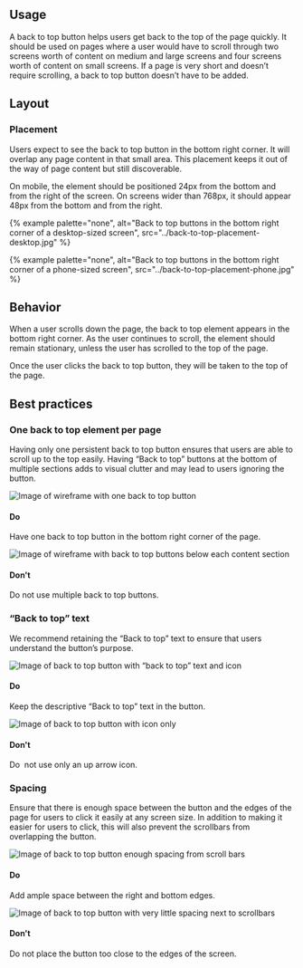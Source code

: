 ## Usage

A back to top button helps users get back to the top of the page quickly. It should be used on pages where a user would have to scroll through two screens worth of content on medium and large screens and four screens worth of content on small screens. If a page is very short and doesn’t require scrolling, a back to top button doesn’t have to be added.

## Layout

### Placement

Users expect to see the back to top button in the bottom right corner. It will overlap any page content in that small area. This placement keeps it out of the way of page content but still discoverable.

On mobile, the element should be positioned 24px from the bottom and from the right of the screen. On screens wider than 768px, it should appear 48px from the bottom and from the right.

{% example palette="none",
          alt="Back to top buttons in the bottom right corner of a desktop-sized screen",
          src="../back-to-top-placement-desktop.jpg" %}

{% example palette="none",
          alt="Back to top buttons in the bottom right corner of a phone-sized screen",
          src="../back-to-top-placement-phone.jpg" %}

## Behavior

When a user scrolls down the page, the back to top element appears in the bottom right corner. As the user continues to scroll, the element should remain stationary, unless the user has scrolled to the top of the page.

Once the user clicks the back to top button, they will be taken to the top of the page.

## Best practices

### One back to top element per page

Having only one persistent back to top button ensures that users are able to scroll up to the top easily. Having “Back to top” buttons at the bottom of multiple sections adds to visual clutter and may lead to users ignoring the button.

<div class="best-practices-grid">
    <div>
        <img slot="header" src="../one-back-to-top-do.svg" alt="Image of wireframe with one back to top button">
        <h4 class="correct">Do</h4>
        <p>Have one back to top button in the bottom right corner of the page.</p>
    </div>
    <div>
        <img slot="header" src="../one-back-to-top-dont.svg" alt="Image of wireframe with back to top buttons below each content section">
        <h4 class="wrong">Don't</h4>
        <p>Do not use multiple back to top buttons.</p>
    </div>
</div>

### “Back to top” text

We recommend retaining the “Back to top” text to ensure that users understand the button’s purpose.

<div class="best-practices-grid">
    <div>
        <img slot="header" src="../back-to-top.svg" alt="Image of back to top button with “back to top” text and icon">
        <h4 class="correct">Do</h4>
        <p>Keep the descriptive “Back to top” text in the button.</p>
    </div>
    <div>
        <img slot="header" src="../back-to-top-icon-only.svg" alt="Image of back to top button with icon only">
        <h4 class="wrong">Don't</h4>
        <p>Do  not use only an up arrow icon.</p>
    </div>
</div>

### Spacing

Ensure that there is enough space between the button and the edges of the page for users to click it easily at any screen size. In addition to making it easier for users to click, this will also prevent the scrollbars from overlapping the button.

<div class="best-practices-grid">
    <div>
        <img slot="header" src="../back-to-top-spacing-do.svg" alt="Image of back to top button enough spacing from scroll bars">
        <h4 class="correct">Do</h4>
        <p>Add ample space between the right and bottom edges.</p>
    </div>
    <div>
        <img slot="header" src="../back-to-top-spacing-dont.svg" alt="Image of back to top button with very little spacing next to scrollbars">
        <h4 class="wrong">Don't</h4>
        <p>Do not place the button too close to the edges of the screen.</p>
    </div>
</div>

